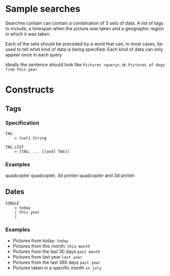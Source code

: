 # Sample searches

Searches contain can contain a combination of 3 sets of data. A list of tags to 
include, a timespan when the picture was taken and a geographic region in which
it was taken.

Each of the sets should be preceded by a word that can, in most cases, be used to tell
what kind of data is being specified. Each kind of data can only appear
once in each query

Ideally the sentence should look like `Pictures <query>`, ie. `Pictures of dogs from this year`


# Constructs

## Tags
### Specification
```
TAG
    = [not] String

TAG_LIST
    = [TAG, ... [[and] TAG]]
```

### Examples
quadcopter
quadcopter, 3d printer
quadcopter and 3d printer


## Dates
```
SINGLE 
    = today
    | this year
    | 
```

### Examples
- Pictures from today: `today`
- Pictures from this month: `this month`
- Pictures from the last 30 days `past month`
- Pictures from last year `last year`
- Pictures from the last 365 days `past year`
- Pictures taken in a specific month `in july`




